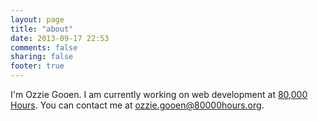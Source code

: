 ```yaml
---
layout: page
title: "about"
date: 2013-09-17 22:53
comments: false
sharing: false
footer: true
---
```


I'm Ozzie Gooen.  I am currently working on web development at [80,000
Hours](http://80000hours.org).  You can contact me at
<ozzie.gooen@80000hours.org>. 
